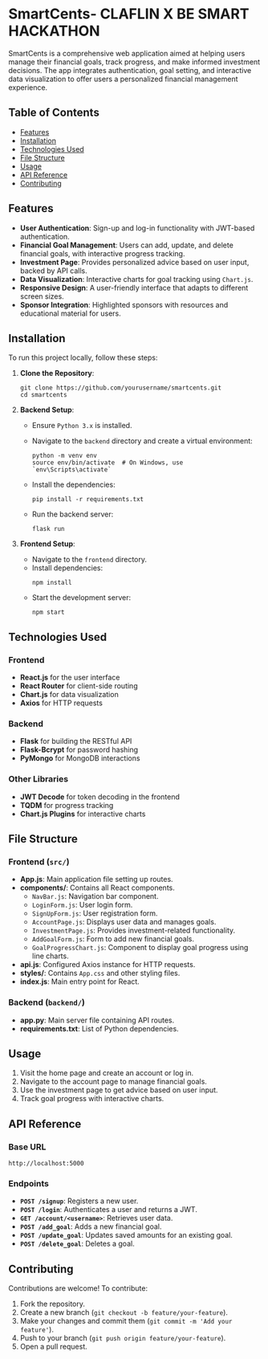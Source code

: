 
# SmartCents- CLAFLIN X BE SMART HACKATHON

SmartCents is a comprehensive web application aimed at helping users manage their financial goals, track progress, and make informed investment decisions. The app integrates authentication, goal setting, and interactive data visualization to offer users a personalized financial management experience.

## Table of Contents
- [Features](#features)
- [Installation](#installation)
- [Technologies Used](#technologies-used)
- [File Structure](#file-structure)
- [Usage](#usage)
- [API Reference](#api-reference)
- [Contributing](#contributing)


## Features
- **User Authentication**: Sign-up and log-in functionality with JWT-based authentication.
- **Financial Goal Management**: Users can add, update, and delete financial goals, with interactive progress tracking.
- **Investment Page**: Provides personalized advice based on user input, backed by API calls.
- **Data Visualization**: Interactive charts for goal tracking using `Chart.js`.
- **Responsive Design**: A user-friendly interface that adapts to different screen sizes.
- **Sponsor Integration**: Highlighted sponsors with resources and educational material for users.

## Installation
To run this project locally, follow these steps:

1. **Clone the Repository**:
   ```
   git clone https://github.com/yourusername/smartcents.git
   cd smartcents
   ```

2. **Backend Setup**:
   - Ensure `Python 3.x` is installed.
   - Navigate to the `backend` directory and create a virtual environment:
     ```
     python -m venv env
     source env/bin/activate  # On Windows, use `env\Scripts\activate`
     ```
   - Install the dependencies:
     ```
     pip install -r requirements.txt
     ```

   - Run the backend server:
     ```
     flask run
     ```

3. **Frontend Setup**:
   - Navigate to the `frontend` directory.
   - Install dependencies:
     ```
     npm install
     ```
   - Start the development server:
     ```
     npm start
     ```

## Technologies Used
### Frontend
- **React.js** for the user interface
- **React Router** for client-side routing
- **Chart.js** for data visualization
- **Axios** for HTTP requests

### Backend
- **Flask** for building the RESTful API
- **Flask-Bcrypt** for password hashing
- **PyMongo** for MongoDB interactions

### Other Libraries
- **JWT Decode** for token decoding in the frontend
- **TQDM** for progress tracking
- **Chart.js Plugins** for interactive charts

## File Structure
### Frontend (`src/`)
- **App.js**: Main application file setting up routes.
- **components/**: Contains all React components.
  - `NavBar.js`: Navigation bar component.
  - `LoginForm.js`: User login form.
  - `SignUpForm.js`: User registration form.
  - `AccountPage.js`: Displays user data and manages goals.
  - `InvestmentPage.js`: Provides investment-related functionality.
  - `AddGoalForm.js`: Form to add new financial goals.
  - `GoalProgressChart.js`: Component to display goal progress using line charts.
- **api.js**: Configured Axios instance for HTTP requests.
- **styles/**: Contains `App.css` and other styling files.
- **index.js**: Main entry point for React.

### Backend (`backend/`)
- **app.py**: Main server file containing API routes.
- **requirements.txt**: List of Python dependencies.

## Usage
1. Visit the home page and create an account or log in.
2. Navigate to the account page to manage financial goals.
3. Use the investment page to get advice based on user input.
4. Track goal progress with interactive charts.

## API Reference
### Base URL
`http://localhost:5000`

### Endpoints
- **`POST /signup`**: Registers a new user.
- **`POST /login`**: Authenticates a user and returns a JWT.
- **`GET /account/<username>`**: Retrieves user data.
- **`POST /add_goal`**: Adds a new financial goal.
- **`POST /update_goal`**: Updates saved amounts for an existing goal.
- **`POST /delete_goal`**: Deletes a goal.

## Contributing
Contributions are welcome! To contribute:
1. Fork the repository.
2. Create a new branch (`git checkout -b feature/your-feature`).
3. Make your changes and commit them (`git commit -m 'Add your feature'`).
4. Push to your branch (`git push origin feature/your-feature`).
5. Open a pull request.


